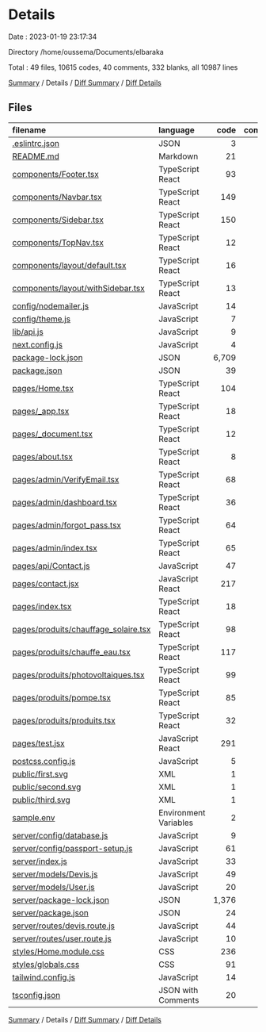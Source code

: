 # Details

Date : 2023-01-19 23:17:34

Directory /home/oussema/Documents/elbaraka

Total : 49 files,  10615 codes, 40 comments, 332 blanks, all 10987 lines

[Summary](results.md) / Details / [Diff Summary](diff.md) / [Diff Details](diff-details.md)

## Files
| filename | language | code | comment | blank | total |
| :--- | :--- | ---: | ---: | ---: | ---: |
| [.eslintrc.json](/.eslintrc.json) | JSON | 3 | 0 | 1 | 4 |
| [README.md](/README.md) | Markdown | 21 | 0 | 16 | 37 |
| [components/Footer.tsx](/components/Footer.tsx) | TypeScript React | 93 | 0 | 5 | 98 |
| [components/Navbar.tsx](/components/Navbar.tsx) | TypeScript React | 149 | 15 | 24 | 188 |
| [components/Sidebar.tsx](/components/Sidebar.tsx) | TypeScript React | 150 | 1 | 9 | 160 |
| [components/TopNav.tsx](/components/TopNav.tsx) | TypeScript React | 12 | 0 | 4 | 16 |
| [components/layout/default.tsx](/components/layout/default.tsx) | TypeScript React | 16 | 0 | 9 | 25 |
| [components/layout/withSidebar.tsx](/components/layout/withSidebar.tsx) | TypeScript React | 13 | 0 | 3 | 16 |
| [config/nodemailer.js](/config/nodemailer.js) | JavaScript | 14 | 0 | 3 | 17 |
| [config/theme.js](/config/theme.js) | JavaScript | 7 | 0 | 3 | 10 |
| [lib/api.js](/lib/api.js) | JavaScript | 9 | 0 | 0 | 9 |
| [next.config.js](/next.config.js) | JavaScript | 4 | 1 | 2 | 7 |
| [package-lock.json](/package-lock.json) | JSON | 6,709 | 0 | 1 | 6,710 |
| [package.json](/package.json) | JSON | 39 | 0 | 1 | 40 |
| [pages/Home.tsx](/pages/Home.tsx) | TypeScript React | 104 | 0 | 18 | 122 |
| [pages/_app.tsx](/pages/_app.tsx) | TypeScript React | 18 | 0 | 11 | 29 |
| [pages/_document.tsx](/pages/_document.tsx) | TypeScript React | 12 | 0 | 2 | 14 |
| [pages/about.tsx](/pages/about.tsx) | TypeScript React | 8 | 0 | 2 | 10 |
| [pages/admin/VerifyEmail.tsx](/pages/admin/VerifyEmail.tsx) | TypeScript React | 68 | 0 | 1 | 69 |
| [pages/admin/dashboard.tsx](/pages/admin/dashboard.tsx) | TypeScript React | 36 | 0 | 5 | 41 |
| [pages/admin/forgot_pass.tsx](/pages/admin/forgot_pass.tsx) | TypeScript React | 64 | 0 | 1 | 65 |
| [pages/admin/index.tsx](/pages/admin/index.tsx) | TypeScript React | 65 | 0 | 4 | 69 |
| [pages/api/Contact.js](/pages/api/Contact.js) | JavaScript | 47 | 0 | 6 | 53 |
| [pages/contact.jsx](/pages/contact.jsx) | JavaScript React | 217 | 0 | 14 | 231 |
| [pages/index.tsx](/pages/index.tsx) | TypeScript React | 18 | 0 | 4 | 22 |
| [pages/produits/chauffage_solaire.tsx](/pages/produits/chauffage_solaire.tsx) | TypeScript React | 98 | 0 | 9 | 107 |
| [pages/produits/chauffe_eau.tsx](/pages/produits/chauffe_eau.tsx) | TypeScript React | 117 | 0 | 20 | 137 |
| [pages/produits/photovoltaiques.tsx](/pages/produits/photovoltaiques.tsx) | TypeScript React | 99 | 0 | 10 | 109 |
| [pages/produits/pompe.tsx](/pages/produits/pompe.tsx) | TypeScript React | 85 | 0 | 10 | 95 |
| [pages/produits/produits.tsx](/pages/produits/produits.tsx) | TypeScript React | 32 | 0 | 13 | 45 |
| [pages/test.jsx](/pages/test.jsx) | JavaScript React | 291 | 2 | 20 | 313 |
| [postcss.config.js](/postcss.config.js) | JavaScript | 5 | 0 | 1 | 6 |
| [public/first.svg](/public/first.svg) | XML | 1 | 0 | 0 | 1 |
| [public/second.svg](/public/second.svg) | XML | 1 | 0 | 0 | 1 |
| [public/third.svg](/public/third.svg) | XML | 1 | 0 | 0 | 1 |
| [sample.env](/sample.env) | Environment Variables | 2 | 0 | 1 | 3 |
| [server/config/database.js](/server/config/database.js) | JavaScript | 9 | 0 | 0 | 9 |
| [server/config/passport-setup.js](/server/config/passport-setup.js) | JavaScript | 61 | 5 | 12 | 78 |
| [server/index.js](/server/index.js) | JavaScript | 33 | 4 | 11 | 48 |
| [server/models/Devis.js](/server/models/Devis.js) | JavaScript | 49 | 0 | 3 | 52 |
| [server/models/User.js](/server/models/User.js) | JavaScript | 20 | 0 | 5 | 25 |
| [server/package-lock.json](/server/package-lock.json) | JSON | 1,376 | 0 | 1 | 1,377 |
| [server/package.json](/server/package.json) | JSON | 24 | 0 | 1 | 25 |
| [server/routes/devis.route.js](/server/routes/devis.route.js) | JavaScript | 44 | 0 | 7 | 51 |
| [server/routes/user.route.js](/server/routes/user.route.js) | JavaScript | 10 | 0 | 4 | 14 |
| [styles/Home.module.css](/styles/Home.module.css) | CSS | 236 | 5 | 38 | 279 |
| [styles/globals.css](/styles/globals.css) | CSS | 91 | 6 | 15 | 112 |
| [tailwind.config.js](/tailwind.config.js) | JavaScript | 14 | 1 | 1 | 16 |
| [tsconfig.json](/tsconfig.json) | JSON with Comments | 20 | 0 | 1 | 21 |

[Summary](results.md) / Details / [Diff Summary](diff.md) / [Diff Details](diff-details.md)